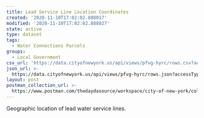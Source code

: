 ```yaml
---
title: Lead Service Line Location Coordinates
created: '2020-11-10T17:02:02.888017'
modified: '2020-11-10T17:02:02.888027'
state: active
type: dataset
tags:
  - Water Connections Parcels
groups:
  - Local Government
csv_url: 'https://data.cityofnewyork.us/api/views/pfvg-hyrc/rows.csv?accessType=DOWNLOAD'
json_url: >-
  https://data.cityofnewyork.us/api/views/pfvg-hyrc/rows.json?accessType=DOWNLOAD
layout: post
postman_collection_url: >-
  https://www.postman.com/thedaydasource/workspace/city-of-new-york/collection/15909983-9e021e56-becc-4582-bd30-cd317328acd6
---
```

Geographic location of lead water service lines.
